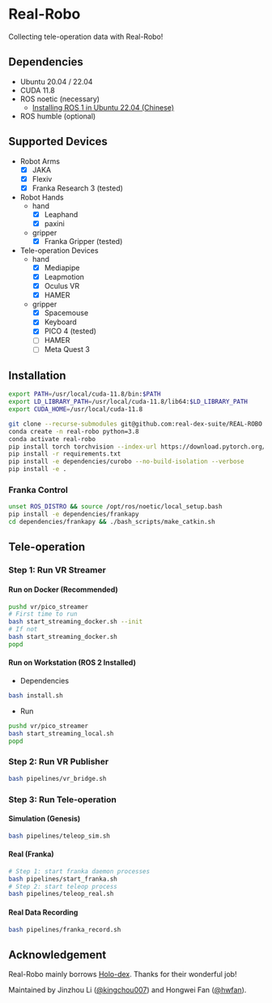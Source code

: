 # Real-Robo

Collecting tele-operation data with Real-Robo!

## Dependencies

- Ubuntu 20.04 / 22.04
- CUDA 11.8
- ROS noetic (necessary)
  - [Installing ROS 1 in Ubuntu 22.04 (Chinese)](https://www.bilibili.com/opus/890840405512290392)
- ROS humble (optional)

## Supported Devices

- Robot Arms
  - [x] JAKA
  - [x] Flexiv
  - [x] Franka Research 3 (tested)
- Robot Hands
  - hand
    - [x] Leaphand
    - [x] paxini
  - gripper
    - [x] Franka Gripper (tested)
- Tele-operation Devices
  - hand
    - [x] Mediapipe
    - [x] Leapmotion
    - [x] Oculus VR
    - [x] HAMER
  - gripper
    - [x] Spacemouse
    - [x] Keyboard
    - [x] PICO 4 (tested)
    - [ ] HAMER
    - [ ] Meta Quest 3
    
## Installation

```bash
export PATH=/usr/local/cuda-11.8/bin:$PATH
export LD_LIBRARY_PATH=/usr/local/cuda-11.8/lib64:$LD_LIBRARY_PATH
export CUDA_HOME=/usr/local/cuda-11.8

git clone --recurse-submodules git@github.com:real-dex-suite/REAL-ROBO.git -b hwfan-dev-genesis
conda create -n real-robo python=3.8
conda activate real-robo
pip install torch torchvision --index-url https://download.pytorch.org/whl/cu118
pip install -r requirements.txt
pip install -e dependencies/curobo --no-build-isolation --verbose
pip install -e .
```

### Franka Control

```bash
unset ROS_DISTRO && source /opt/ros/noetic/local_setup.bash
pip install -e dependencies/frankapy
cd dependencies/frankapy && ./bash_scripts/make_catkin.sh
```

## Tele-operation

### Step 1: Run VR Streamer

#### Run on Docker (Recommended)

```bash
pushd vr/pico_streamer
# First time to run
bash start_streaming_docker.sh --init
# If not
bash start_streaming_docker.sh
popd
```

#### Run on Workstation (ROS 2 Installed)

- Dependencies

```bash
bash install.sh
```

- Run

```bash
pushd vr/pico_streamer
bash start_streaming_local.sh
popd
```

### Step 2: Run VR Publisher

```bash
bash pipelines/vr_bridge.sh 
```

### Step 3: Run Tele-operation

#### Simulation (Genesis)

```bash
bash pipelines/teleop_sim.sh
```

#### Real (Franka)

```bash
# Step 1: start franka daemon processes
bash pipelines/start_franka.sh
# Step 2: start teleop process
bash pipelines/teleop_real.sh
```

#### Real Data Recording

```bash
bash pipelines/franka_record.sh
```

## Acknowledgement

Real-Robo mainly borrows [Holo-dex](https://github.com/SridharPandian/Holo-Dex). Thanks for their wonderful job!

Maintained by Jinzhou Li ([@kingchou007](https://github.com/kingchou007)) and Hongwei Fan ([@hwfan](https://github.com/hwfan)).